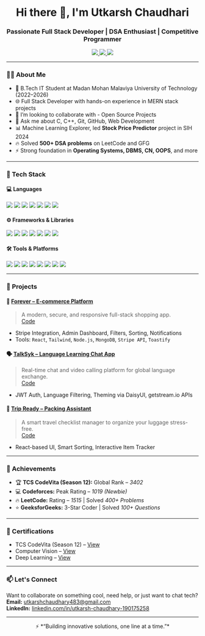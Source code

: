 <h1 align="center">Hi there 👋, I'm Utkarsh Chaudhari</h1>
<h3 align="center">Passionate Full Stack Developer | DSA Enthusiast | Competitive Programmer</h3>

<p align="center">
  <a href="https://www.linkedin.com/in/utkarsh-chaudhary-190175258" target="_blank">
    <img src="https://img.shields.io/badge/LinkedIn-blue?style=for-the-badge&logo=linkedin" />
  </a>
  <a href="mailto:utkarshchaudhary483@gmail.com" target="_blank">
    <img src="https://img.shields.io/badge/Gmail-red?style=for-the-badge&logo=gmail&logoColor=white" />
  </a>
  <a href="https://github.com/utkarshchaudhary30" target="_blank">
    <img src="https://img.shields.io/badge/GitHub-black?style=for-the-badge&logo=github" />
  </a>
</p>

---

### 🧑‍💻 About Me

- 💼 B.Tech IT Student at Madan Mohan Malaviya University of Technology (2022–2026)
- 🌐 Full Stack Developer with hands-on experience in MERN stack projects
- 👯 I’m looking to collaborate with - Open Source Projects
- 💬 Ask me about C, C++, Git, GitHub, Web Development
- 📊 Machine Learning Explorer, led **Stock Price Predictor** project in SIH 2024
- 🔥 Solved **500+ DSA problems** on LeetCode and GFG
- ⚡ Strong foundation in **Operating Systems, DBMS, CN, OOPS**, and more

---

### 🔨 Tech Stack

#### 💻 Languages  
<p align="left">
  <img src="https://img.shields.io/badge/C-00599C?style=flat&logo=c&logoColor=white" />
  <img src="https://img.shields.io/badge/C++-00599C?style=flat&logo=c%2B%2B&logoColor=white" />
  <img src="https://img.shields.io/badge/Python-3776AB?style=flat&logo=python&logoColor=white" />
  <img src="https://img.shields.io/badge/JavaScript-F7DF1E?style=flat&logo=javascript&logoColor=black" />
  <img src="https://img.shields.io/badge/SQL-003B57?style=flat&logo=postgresql&logoColor=white" />
  <img src="https://img.shields.io/badge/HTML5-E34F26?style=flat&logo=html5&logoColor=white" />
  <img src="https://img.shields.io/badge/CSS3-1572B6?style=flat&logo=css3&logoColor=white" />
</p>

#### ⚙️ Frameworks & Libraries  
<p align="left">
  <img src="https://img.shields.io/badge/React-61DAFB?style=flat&logo=react&logoColor=black" />
  <img src="https://img.shields.io/badge/Node.js-339933?style=flat&logo=node.js&logoColor=white" />
  <img src="https://img.shields.io/badge/Express.js-000000?style=flat&logo=express&logoColor=white" />
  <img src="https://img.shields.io/badge/MongoDB-47A248?style=flat&logo=mongodb&logoColor=white" />
  <img src="https://img.shields.io/badge/Tailwind%20CSS-38B2AC?style=flat&logo=tailwind-css&logoColor=white" />
  <img src="https://img.shields.io/badge/Vite-646CFF?style=flat&logo=vite&logoColor=white" />
  <img src="https://img.shields.io/badge/DaisyUI-FF69B4?style=flat&logo=daisyui&logoColor=white" />
</p>

#### 🛠️ Tools & Platforms  
<p align="left">
  <img src="https://img.shields.io/badge/Git-F05032?style=flat&logo=git&logoColor=white" />
  <img src="https://img.shields.io/badge/GitHub-181717?style=flat&logo=github&logoColor=white" />
  <img src="https://img.shields.io/badge/Postman-FF6C37?style=flat&logo=postman&logoColor=white" />
  <img src="https://img.shields.io/badge/VS%20Code-007ACC?style=flat&logo=visual-studio-code&logoColor=white" />
  <img src="https://img.shields.io/badge/Vercel-000000?style=flat&logo=vercel&logoColor=white" />
  <img src="https://img.shields.io/badge/Render-46E3B7?style=flat&logo=render&logoColor=black" />
  <img src="https://img.shields.io/badge/Stripe-008CDD?style=flat&logo=stripe&logoColor=white" />
  <img src="https://img.shields.io/badge/getstream.io-0C7ABF?style=flat&logo=stream&logoColor=white" />
</p>

---

### 🌟 Projects

#### 🛒 [Forever – E-commerce Platform](https://e-commerce-frontend-bay-kappa.vercel.app/)
> A modern, secure, and responsive full-stack shopping app.  
> [Code](https://github.com/utkarshchaudhary30/E-commerce_full-stack)

- Stripe Integration, Admin Dashboard, Filters, Sorting, Notifications
- Tools: `React`, `Tailwind`, `Node.js`, `MongoDB`, `Stripe API`, `Toastify`

#### 🗣️ [TalkSyk – Language Learning Chat App](https://videocalling-chatapp-2-39sd.onrender.com)
> Real-time chat and video calling platform for global language exchange.  
> [Code](https://github.com/utkarshchaudhary30/VideoCalling-ChatApp)

- JWT Auth, Language Filtering, Theming via DaisyUI, getstream.io APIs

#### 🎒 [Trip Ready – Packing Assistant](https://trip-ready-assistant.vercel.app/)
> A smart travel checklist manager to organize your luggage stress-free.  
> [Code](https://github.com/utkarshchaudhary30/trip-ready-assistant)

- React-based UI, Smart Sorting, Interactive Item Tracker

---

### 🚀 Achievements

- 🏆 **TCS CodeVita (Season 12):** Global Rank – *3402*
- 💻 **Codeforces:** Peak Rating – *1019 (Newbie)*
- 🔥 **LeetCode:** Rating – *1515* | Solved *400+ Problems*
- ⭐ **GeeksforGeeks:** 3-Star Coder | Solved *100+ Questions*

---

### 📜 Certifications

- TCS CodeVita (Season 12) – [View](https://drive.google.com/file/d/1LMY_g7a9pUVnEUaAwesKdLjQmsxPmNSc/view?usp=sharing)
- Computer Vision – [View](https://drive.google.com/file/d/1R8nWf9NiZq3iGonJ84IvLW9O8JBXt4Wb/view?usp=sharing)
- Deep Learning – [View](https://drive.google.com/file/d/1bbvkCW_oIzQuPf_-veMwFyqg1UvBuQtx/view?usp=sharing)

---

### 📫 Let's Connect

Want to collaborate on something cool, need help, or just want to chat tech?  
**Email:** utkarshchaudhary483@gmail.com  
**LinkedIn:** [linkedin.com/in/utkarsh-chaudhary-190175258](https://www.linkedin.com/in/utkarsh-chaudhary-190175258)

---

<div align="center">
  ⚡️ *“Building innovative solutions, one line at a time.”*
</div>
